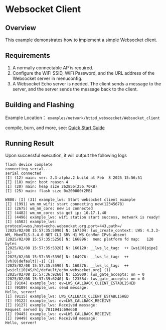 # Websocket Client

## Overview
This example demonstrates how to implement a simple Websocket client.

## Requirements
1. A normally connectable AP is required.
2. Configure the WiFi SSID, WiFi Password, and the URL address of the Websocket server in menuconfig.
3. A Websocket Echo server is needed. The client sends a message to the server, and the server sends the message back to the client.

## Building and Flashing

Example Location： `examples/network/httpd_websoecket/Websocket_client`

compile, burn, and more, see: [Quick Start Guide](https://doc.winnermicro.net/w800/en/latest/get_started/index.html)


## Running Result

Upon successful execution, it will output the following logs

```
flash device complete
connecting serial...
serial connected
[I] (12) main: ver: 2.3-alpha.2 build at Feb  8 2025 15:56:51
[I] (18) main: boot reason 4
[I] (20) main: heap size 262856(256.70KB)
[I] (25) main: flash size 0x200000(2MB)

W800: [I] (31) example_lws: Start websocket client example
[I] (1991) wm_nm_wifi: start connecting new(12345678)
[I] (2675) wm_nm_core: new is connected
[I] (4482) wm_nm_core: sta got ip: 10.17.1.40
[I] (4496) example_lws: wifi station start success, network is ready!
[I] (4502) example_lws: protocol=wss,host=echo.websocket.org,port=443,path=/
[2025/02/08 15:57:35:5090] N: 167304: lws_create_context: LWS: 4.3.3-WM, MbedTLS-3.4.0 NET CLI SRV H1 WS ConMon IPv6-absent
[2025/02/08 15:57:35:5250] N: 166896:  mem: platform fd map:   120 bytes
[2025/02/08 15:57:35:5320] N: 166120: __lws_lc_tag:  ++ [wsi|0|pipe] (1)
[2025/02/08 15:57:35:5390] N: 164976: __lws_lc_tag:  ++ [vh|0|default||-1] (1)
[2025/02/08 15:57:35:5590] N: 160376: __lws_lc_tag:  ++ [wsicli|0|WS/h1/default/echo.websocket.org] (1)
[2025/02/08 15:57:36:9260] N: 155000: lws_gate_accepts: on = 0
[2025/02/08 15:57:39:6240] N: 123584: lws_gate_accepts: on = 0
[I] (9104) example_lws: ev=LWS_CALLBACK_CLIENT_ESTABLISHED
[I] (9109) example_lws: send message:
Hello, server!
[I] (9115) example_lws: LWS_CALLBACK_CLIENT_ESTABLISHED
[I] (9122) example_lws: ev=LWS_CALLBACK_RECEIVE
[I] (9127) example_lws: Received message:
Request served by 7811941c69e658
[I] (9445) example_lws: ev=LWS_CALLBACK_RECEIVE
[I] (9449) example_lws: Received message:
Hello, server!
```
